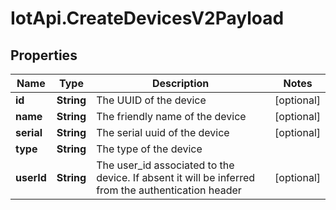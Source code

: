 # IotApi.CreateDevicesV2Payload

## Properties

Name | Type | Description | Notes
------------ | ------------- | ------------- | -------------
**id** | **String** | The UUID of the device | [optional] 
**name** | **String** | The friendly name of the device | [optional] 
**serial** | **String** | The serial uuid of the device | [optional] 
**type** | **String** | The type of the device | 
**userId** | **String** | The user_id associated to the device. If absent it will be inferred from the authentication header | [optional] 


